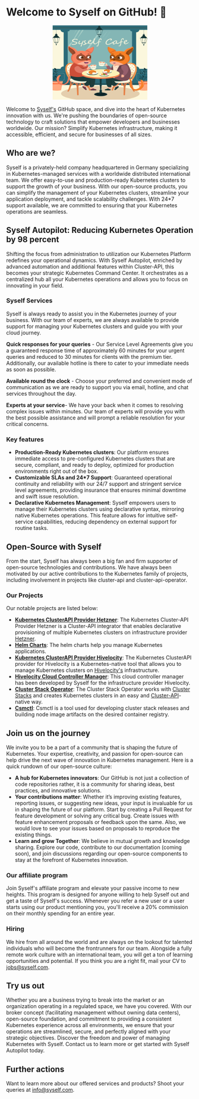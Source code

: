 # Welcome to Syself on GitHub! 🚀
<p align="center">
  <img src="https://github.com/Sayanta66/test-readme/blob/main/img/03-1.png" width="255" height="200" alt="Ory - open source security infrastructure" />
</p>

Welcome to [Syself's](https://syself.com/) GitHub space, and dive into the heart of Kubernetes innovation with us. We're pushing the boundaries of open-source technology to craft solutions that empower developers and businesses worldwide. Our mission? Simplify Kubernetes infrastructure, making it accessible, efficient, and secure for businesses of all sizes.

## Who are we?
Syself is a privately-held company headquartered in Germany specializing in Kubernetes-managed services with a worldwide distributed international team. We offer easy-to-use and production-ready Kubernetes clusters to support the growth of your business. With our open-source products, you can simplify the management of your Kubernetes clusters, streamline your application deployment, and tackle scalability challenges. With 24*7 support available, we are committed to ensuring that your Kubernetes operations are seamless. 

## Syself Autopilot: Reducing Kubernetes Operation by 98 percent
Shifting the focus from administration to utilization our Kubernetes Platform redefines your operational dynamics. With Syself Autopilot, enriched by advanced automation and additional features within Cluster-API, this becomes your strategic Kubernetes Command Center. It orchestrates as a centralized hub all your Kubernetes operations and allows you to focus on innovating in your field.

### Syself Services
Syself is always ready to assist you in the Kubernetes journey of your business. With our team of experts, we are always available to provide support for managing your Kubernetes clusters and guide you with your cloud journey.

**Quick responses for your queries** - Our Service Level Agreements give you a guaranteed response time of approximately 60 minutes for your urgent queries and reduced to 30 minutes for clients with the premium tier. Additionally, our available hotline is there to cater to your immediate needs as soon as possible.

**Available round the clock** - Choose your preferred and convenient mode of communication as we are ready to support you via email, hotline, and chat services throughout the day.

**Experts at your service**- We have your back when it comes to resolving complex issues within minutes. Our team of experts will provide you with the best possible assistance and will prompt a reliable resolution for your critical concerns. 

### Key features

- **Production-Ready Kubernetes clusters**: Our platform ensures immediate access to pre-configured Kubernetes clusters that are secure, compliant, and ready to deploy, optimized for production environments right out of the box.
- **Customizable SLAs and 24*7 Support**: Guaranteed operational continuity and reliability with our 24/7 support and stringent service level agreements, providing insurance that ensures minimal downtime and swift issue resolution.
- **Declarative Kubernetes Management**: Syself empowers users to manage their Kubernetes clusters using declarative syntax, mirroring native Kubernetes operations. This feature allows for intuitive self-service capabilities, reducing dependency on external support for routine tasks.

## Open-Source with Syself
From the start, Syself has always been a big fan and firm supporter of open-source technologies and contributions. We have always been motivated by our active contributions to the Kubernetes family of projects, including involvement in projects like cluster-api and cluster-api-operator.

### Our Projects
Our notable projects are listed below:
- **[Kubernetes ClusterAPI Provider Hetzner](https://github.com/syself/cluster-api-provider-hetzner)**: The Kubernetes Cluster-API Provider Hetzner is a Cluster-API integrator that enables declarative provisioning of multiple Kubernetes clusters on infrastructure provider [Hetzner](https://hetzner.cloud/).
- **[Helm Charts](https://github.com/syself/charts)**: The helm charts help you manage Kubernetes applications.
- **[Kubernetes ClusterAPI Provider Hivelocity](https://github.com/hivelocity/cluster-api-provider-hivelocity)**: The Kubernetes ClusterAPI provider for Hivelocity is a Kubernetes-native tool that allows you to manage Kubernetes clusters on [Hivelocity's](https://www.hivelocity.net/) infrastructure.
- **[Hivelocity Cloud Controller Manager](https://github.com/hivelocity/hivelocity-cloud-controller-manager)**: This cloud controller manager has been developed by Syself for the infrastructure provider Hivelocity.
- **[Cluster Stack Operator](https://github.com/SovereignCloudStack/cluster-stack-operator)**: The Cluster Stack Operator works with [Cluster Stacks](https://github.com/SovereignCloudStack/cluster-stacks) and creates Kubernetes clusters in an easy and [Cluster-API](https://github.com/kubernetes-sigs/cluster-api)-native way.
- **[Csmctl](https://github.com/SovereignCloudStack/csmctl)**: Csmctl is a tool used for developing cluster stack releases and building node image artifacts on the desired container registry.

## Join us on the journey
We invite you to be a part of a community that is shaping the future of Kubernetes. Your expertise, creativity, and passion for open-source can help drive the next wave of innovation in Kubernetes management. Here is a quick rundown of our open-source culture: 
* **A hub for Kubernetes innovators**: Our GitHub is not just a collection of code repositories rather, it is a community for sharing ideas, best practices, and innovative solutions.
* **Your contributions matter**: Whether it’s improving existing features, reporting issues, or suggesting new ideas, your input is invaluable for us in shaping the future of our platform. Start by creating a Pull Request for feature development or solving any critical bug. Create issues with feature enhancement proposals or feedback upon the same. Also, we would love to see your issues based on proposals to reproduce the existing things.  
* **Learn and grow Together**: We believe in mutual growth and knowledge sharing. Explore our code, contribute to our documentation (coming soon), and join discussions regarding our open-source components to stay at the forefront of Kubernetes innovation.

### Our affiliate program
Join Syself's affiliate program and elevate your passive income to new heights. This program is designed for anyone willing to help Syself out and get a taste of Syself's success. Whenever you refer a new user or a user starts using our product mentioning you, you'll receive a 20% commission on their monthly spending for an entire year.

### Hiring
We hire from all around the world and are always on the lookout for talented individuals who will become the frontrunners for our team. Alongside a fully remote work culture with an international team, you will get a ton of learning opportunities and potential. If you think you are a right fit, mail your CV to <jobs@syself.com>.

## Try us out
Whether you are a business trying to break into the market or an organization operating in a regulated space, we have you covered. With our broker concept (facilitating management without owning data centers), open-source foundation, and commitment to providing a consistent Kubernetes experience across all environments, we ensure that your operations are streamlined, secure, and perfectly aligned with your strategic objectives. Discover the freedom and power of managing Kubernetes with Syself. Contact us to learn more or get started with Syself Autopilot today.

## Further actions
Want to learn more about our offered services and products? Shoot your queries at <info@syself.com>.
